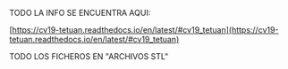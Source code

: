 TODO LA INFO SE ENCUENTRA AQUI:

[https://cv19-tetuan.readthedocs.io/en/latest/#cv19_tetuan](https://cv19-tetuan.readthedocs.io/en/latest/#cv19_tetuan)

TODO LOS FICHEROS EN "ARCHIVOS STL"